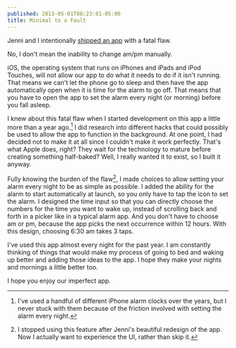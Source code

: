 ```yaml
---
published: 2013-05-01T08:23:01-05:00
title: Minimal to a Fault
---
```

Jenni and I intentionally [shipped an app][linkWakeUp] with a fatal flaw.

No, I don't mean the inability to change am/pm manually.

iOS, the operating system that runs on iPhones and iPads and iPod Touches, will not allow our app to do what it needs to do if it isn't running. That means we can't let the phone go to sleep and then have the app automatically open when it is time for the alarm to go off. That means that you have to open the app to set the alarm every night (or morning) before you fall asleep.

I knew about this fatal flaw when I started development on this app a little more than a year ago.[^1] I did research into different hacks that could possibly be used to allow the app to function in the background. At one point, I had decided not to make it at all since I couldn't make it work perfectly. That's what Apple does, right? They wait for the technology to mature before creating something half-baked? Well, I really wanted it to exist, so I built it anyway.

Fully knowing the burden of the flaw[^2], I made choices to allow setting your alarm every night to be as simple as possible. I added the ability for the alarm to start automatically at launch, so you only have to tap the icon to set the alarm. I designed the time input so that you can directly choose the numbers for the time you want to wake up, instead of scrolling back and forth in a picker like in a typical alarm app. And you don't have to choose am or pm, because the app picks the next occurrence within 12 hours. With this design, choosing 6:30 am takes 3 taps.

I've used this app almost every night for the past year. I am constantly thinking of things that would make my process of going to bed and waking up better and adding those ideas to the app. I hope they make your nights and mornings a little better too.

I hope you enjoy our imperfect app.


[linkWakeUp]: <http://wakeup.brunow.org>
[^1]: I've used a handful of different iPhone alarm clocks over the years, but I never stuck with them because of the friction involved with setting the alarm every night.
[^2]: I stopped using this feature after Jenni's beautiful redesign of the app. Now I actually want to experience the UI, rather than skip it.